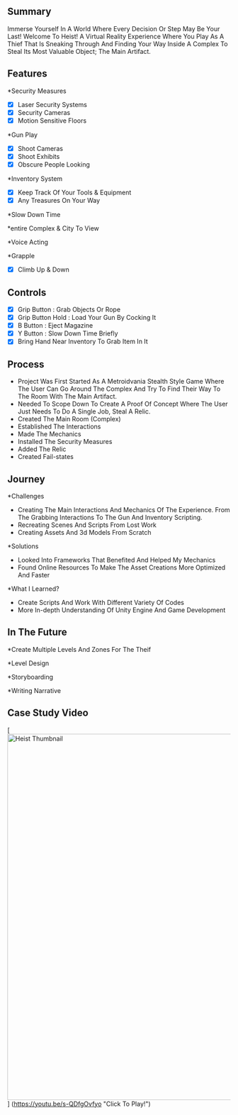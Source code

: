 <p align="centre">

## Summary
Immerse Yourself In A World Where Every Decision Or Step May Be Your Last! Welcome To Heist! A Virtual Reality Experience Where You Play As A Thief That Is Sneaking Through And Finding Your Way Inside A Complex To Steal Its Most Valuable Object; The Main Artifact.

## Features
*Security Measures
- [x] Laser Security Systems
- [x] Security Cameras
- [x] Motion Sensitive Floors

*Gun Play
- [x] Shoot Cameras
- [x] Shoot Exhibits
- [x] Obscure People Looking

*Inventory System
- [x] Keep Track Of Your Tools & Equipment
- [x] Any Treasures On Your Way

*Slow Down Time

*entire Complex & City To View

*Voice Acting

*Grapple
- [x] Climb Up & Down

## Controls
- [x] Grip Button : Grab Objects Or Rope
- [x] Grip Button Hold : Load Your Gun By Cocking It
- [x] B Button : Eject Magazine
- [x] Y Button : Slow Down Time Briefly
- [x] Bring Hand Near Inventory To Grab Item In It

## Process
- Project Was First Started As A Metroidvania Stealth Style Game Where The User Can Go Around The Complex And Try To Find Their Way To The Room With The Main Artifact.
- Needed To Scope Down To Create A Proof Of Concept Where The User Just Needs To Do A Single Job, Steal A Relic.
- Created The Main Room (Complex)
- Established The Interactions
- Made The Mechanics
- Installed The Security Measures
- Added The Relic
- Created Fail-states

## Journey
*Challenges
- Creating The Main Interactions And Mechanics Of The Experience. From The Grabbing Interactions To The Gun And Inventory Scripting.
- Recreating Scenes And Scripts From Lost Work
- Creating Assets And 3d Models From Scratch

*Solutions
- Looked Into Frameworks That Benefited And Helped My Mechanics
- Found Online Resources To Make The Asset Creations More Optimized And Faster

*What I Learned?
- Create Scripts And Work With Different Variety Of Codes
- More In-depth Understanding Of Unity Engine And Game Development

## In The Future
*Create Multiple Levels And Zones For The Theif

*Level Design

*Storyboarding

*Writing Narrative

## Case Study Video

[<img width="826" alt="Heist Thumbnail" src="https://github.com/HorizoX/Hiest_VR_Project/assets/122929016/128d2f63-3c95-4f68-b41c-2e6e651e4533">] (https://youtu.be/s-QDfgOvfyo "Click To Play!")

